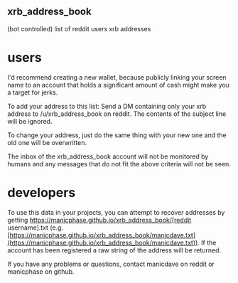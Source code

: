 ## xrb_address_book
(bot controlled) list of reddit users xrb addresses

# users
I'd recommend creating a new wallet, because publicly linking your screen name to an account that holds a significant amount of cash might make you a target for jerks.

To add your address to this list:
Send a DM containing only your xrb address to /u/xrb_address_book on reddit. The contents of the subject line will be ignored.

To change your address, just do the same thing with your new one and the old one will be overwritten.

The inbox of the xrb_address_book account will not be monitored by humans and any messages that do not fit the above criteria will not be seen.


# developers
To use this data in your projects, you can attempt to recover addresses by getting https://manicphase.github.io/xrb_address_book/[reddit username].txt (e.g. [https://manicphase.github.io/xrb_address_book/manicdave.txt](https://manicphase.github.io/xrb_address_book/manicdave.txt)). If the account has been registered a raw string of the address will be returned.


If you have any problems or questions, contact manicdave on reddit or manicphase on github.
